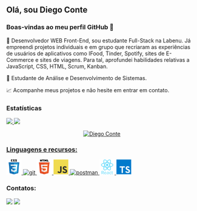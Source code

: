 ## Olá, sou Diego Conte 

### Boas-vindas ao meu perfil GitHub 👋

📘 Desenvolvedor WEB Front-End, sou estudante Full-Stack na Labenu. Já empreendi projetos individuais e em grupo que recriaram as experiências de usuários de aplicativos como IFood, Tinder, Spotify, sites de E-Commerce e sites de viagens. Para tal, aprofundei habilidades relativas a JavaScript, CSS, HTML, Scrum, Kanban.

📘 Estudante de Análise e Desenvolvimento de Sistemas.

📈 Acompanhe meus projetos e não hesite em entrar em contato.


### Estatísticas
<div>
<a href="https://github.com/diegocomte">
<img height="150em" src="https://github-readme-stats.vercel.app/api/top-langs/?username=diegocomte&layout=compact&langs_count=7&theme=dracula"/>
<img height="150em" src="https://github-readme-stats.vercel.app/api?username=diegocomte&show_icons=true&theme=dracula"/>
<p align="center"> <img src="https://komarev.com/ghpvc/?username=diegocomte&label=Profile%20views&color=ce9927&style=flat&private=true" alt="Diego Conte" /> </p>
</div>
  
  <h3 align="left">Linguagens e recursos:</h3>
<p align="left"> <a href="https://www.w3schools.com/css/" target="_blank" rel="noreferrer"> <img src="https://raw.githubusercontent.com/devicons/devicon/master/icons/css3/css3-original-wordmark.svg" alt="css3" width="40" height="40"/> </a> <a href="https://git-scm.com/" target="_blank" rel="noreferrer"> <img src="https://www.vectorlogo.zone/logos/git-scm/git-scm-icon.svg" alt="git" width="40" height="40"/> </a> <a href="https://www.w3.org/html/" target="_blank" rel="noreferrer"> <img src="https://raw.githubusercontent.com/devicons/devicon/master/icons/html5/html5-original-wordmark.svg" alt="html5" width="40" height="40"/> </a> <a href="https://developer.mozilla.org/en-US/docs/Web/JavaScript" target="_blank" rel="noreferrer"> <img src="https://raw.githubusercontent.com/devicons/devicon/master/icons/javascript/javascript-original.svg" alt="javascript" width="40" height="40"/> </a> <a href="https://postman.com" target="_blank" rel="noreferrer"> <img src="https://www.vectorlogo.zone/logos/getpostman/getpostman-icon.svg" alt="postman" width="40" height="40"/> </a> <a href="https://reactjs.org/" target="_blank" rel="noreferrer"> <img src="https://raw.githubusercontent.com/devicons/devicon/master/icons/react/react-original-wordmark.svg" alt="react" width="40" height="40"/> </a> <a href="https://www.typescriptlang.org/" target="_blank" rel="noreferrer"> <img src="https://raw.githubusercontent.com/devicons/devicon/master/icons/typescript/typescript-original.svg" alt="typescript" width="40" height="40"/> </a> </p>

  
### Contatos:
<div>
<a href = "mailto:diegocomte@gmail.com"><img src="https://img.shields.io/badge/Gmail-D14836?style=for-the-badge&logo=gmail&logoColor=white" target="_blank"></a>
<a href="https://www.linkedin.com/in/diego-conte-5b83491a5/" target="_blank"><img src="https://img.shields.io/badge/-LinkedIn-%230077B5?style=for-the-badge&logo=linkedin&logoColor=white" target="_blank"></a>   
</div>
